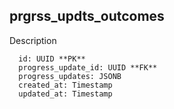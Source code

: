 ## prgrss_updts_outcomes

Description 

```
  id: UUID **PK**
  progress_update_id: UUID **FK**
  progress_updates: JSONB
  created_at: Timestamp
  updated_at: Timestamp
```